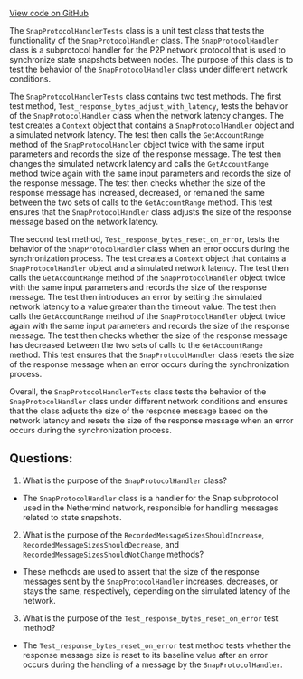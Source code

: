[View code on GitHub](https://github.com/NethermindEth/nethermind/src/Nethermind/Nethermind.Network.Test/SnapProtocolHandlerTests.cs)

The `SnapProtocolHandlerTests` class is a unit test class that tests the functionality of the `SnapProtocolHandler` class. The `SnapProtocolHandler` class is a subprotocol handler for the P2P network protocol that is used to synchronize state snapshots between nodes. The purpose of this class is to test the behavior of the `SnapProtocolHandler` class under different network conditions.

The `SnapProtocolHandlerTests` class contains two test methods. The first test method, `Test_response_bytes_adjust_with_latency`, tests the behavior of the `SnapProtocolHandler` class when the network latency changes. The test creates a `Context` object that contains a `SnapProtocolHandler` object and a simulated network latency. The test then calls the `GetAccountRange` method of the `SnapProtocolHandler` object twice with the same input parameters and records the size of the response message. The test then changes the simulated network latency and calls the `GetAccountRange` method twice again with the same input parameters and records the size of the response message. The test then checks whether the size of the response message has increased, decreased, or remained the same between the two sets of calls to the `GetAccountRange` method. This test ensures that the `SnapProtocolHandler` class adjusts the size of the response message based on the network latency.

The second test method, `Test_response_bytes_reset_on_error`, tests the behavior of the `SnapProtocolHandler` class when an error occurs during the synchronization process. The test creates a `Context` object that contains a `SnapProtocolHandler` object and a simulated network latency. The test then calls the `GetAccountRange` method of the `SnapProtocolHandler` object twice with the same input parameters and records the size of the response message. The test then introduces an error by setting the simulated network latency to a value greater than the timeout value. The test then calls the `GetAccountRange` method of the `SnapProtocolHandler` object twice again with the same input parameters and records the size of the response message. The test then checks whether the size of the response message has decreased between the two sets of calls to the `GetAccountRange` method. This test ensures that the `SnapProtocolHandler` class resets the size of the response message when an error occurs during the synchronization process.

Overall, the `SnapProtocolHandlerTests` class tests the behavior of the `SnapProtocolHandler` class under different network conditions and ensures that the class adjusts the size of the response message based on the network latency and resets the size of the response message when an error occurs during the synchronization process.
## Questions: 
 1. What is the purpose of the `SnapProtocolHandler` class?
- The `SnapProtocolHandler` class is a handler for the Snap subprotocol used in the Nethermind network, responsible for handling messages related to state snapshots.

2. What is the purpose of the `RecordedMessageSizesShouldIncrease`, `RecordedMessageSizesShouldDecrease`, and `RecordedMessageSizesShouldNotChange` methods?
- These methods are used to assert that the size of the response messages sent by the `SnapProtocolHandler` increases, decreases, or stays the same, respectively, depending on the simulated latency of the network.

3. What is the purpose of the `Test_response_bytes_reset_on_error` test method?
- The `Test_response_bytes_reset_on_error` test method tests whether the response message size is reset to its baseline value after an error occurs during the handling of a message by the `SnapProtocolHandler`.